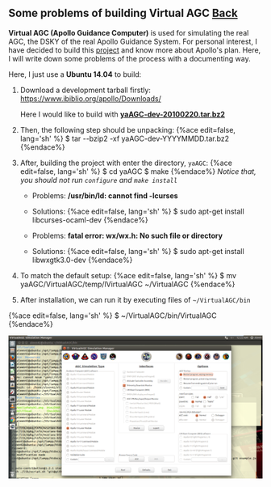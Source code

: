 ## Some problems of building Virtual AGC [Back](./qa.md)

**Virtual AGC (Apollo Guidance Computer)** is used for simulating the real AGC, the DSKY of the real Apollo Guidance System. For personal interest, I have decided to build this [project](https://github.com/rburkey2005/virtualagc) and know more about Apollo's plan. Here, I will write down some problems of the process with a documenting way.

Here, I just use a **Ubuntu 14.04** to build:

1. Download a development tarball firstly:
    https://www.ibiblio.org/apollo/Downloads/

    Here I would like to build with [**yaAGC-dev-20100220.tar.bz2**](https://www.ibiblio.org/apollo/Downloads/yaAGC-dev-20100220.tar.bz2)
2. Then, the following step should be unpacking:
    {%ace edit=false, lang='sh' %}
    $ tar --bzip2 -xf yaAGC-dev-YYYYMMDD.tar.bz2
    {%endace%}
3. After, building the project with enter the directory, `yaAGC`:
    {%ace edit=false, lang='sh' %}
$ cd yaAGC
$ make
    {%endace%}
    *Notice that, you should not run `configure` and `make install`*

    - Problems: **/usr/bin/ld: cannot find -lcurses**
    - Solutions: 
    {%ace edit=false, lang='sh' %}
    $ sudo apt-get install libcurses-ocaml-dev
    {%endace%}
    
    - Problems: **fatal error: wx/wx.h: No such file or directory**
    - Solutions:
    {%ace edit=false, lang='sh' %}
    $ sudo apt-get install libwxgtk3.0-dev
    {%endace%}
    
4. To match the default setup:
    {%ace edit=false, lang='sh' %}
    $ mv yaAGC/VirtualAGC/temp/lVirtualAGC ~/VirtualAGC
    {%endace%}
5. After installation, we can run it by executing files of `~/VirtualAGC/bin`

{%ace edit=false, lang='sh' %}
$ ~/VirtualAGC/bin/VirtualAGC
{%endace%}

![](./virtualAGC.png)

    